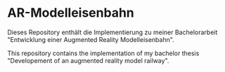 # AR-Modelleisenbahn

Dieses Repository enthält die Implementierung zu meiner Bachelorarbeit "Entwicklung einer Augmented Reality Modelleisenbahn".

This repository contains the implementation of my bachelor thesis "Developement of an augmented reality model railway".
